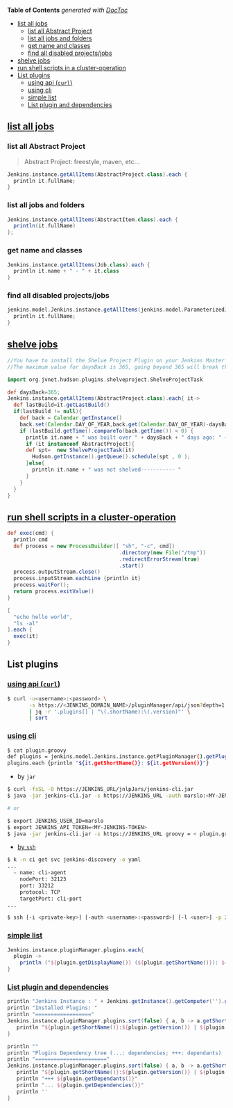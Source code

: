 <!-- START doctoc generated TOC please keep comment here to allow auto update -->
<!-- DON'T EDIT THIS SECTION, INSTEAD RE-RUN doctoc TO UPDATE -->
**Table of Contents**  *generated with [DocToc](https://github.com/thlorenz/doctoc)*

- [list all jobs](#list-all-jobs)
  - [list all Abstract Project](#list-all-abstract-project)
  - [list all jobs and folders](#list-all-jobs-and-folders)
  - [get name and classes](#get-name-and-classes)
  - [find all disabled projects/jobs](#find-all-disabled-projectsjobs)
- [shelve jobs](#shelve-jobs)
- [run shell scripts in a cluster-operation](#run-shell-scripts-in-a-cluster-operation)
- [List plugins](#list-plugins)
  - [using api (`curl`)](#using-api-curl)
  - [using cli](#using-cli)
  - [simple list](#simple-list)
  - [List plugin and dependencies](#list-plugin-and-dependencies)

<!-- END doctoc generated TOC please keep comment here to allow auto update -->

## [list all jobs](https://support.cloudbees.com/hc/en-us/articles/226941767-Groovy-to-list-all-jobs)
### list all Abstract Project
> Abstract Project: freestyle, maven, etc...

```groovy
Jenkins.instance.getAllItems(AbstractProject.class).each {
  println it.fullName;
}
```

### list all jobs and folders
```groovy
Jenkins.instance.getAllItems(AbstractItem.class).each {
  println(it.fullName)
};
```

### get name and classes
```groovy
Jenkins.instance.getAllItems(Job.class).each {
  println it.name + " - " + it.class
}
```

### find all disabled projects/jobs
```groovy
jenkins.model.Jenkins.instance.getAllItems(jenkins.model.ParameterizedJobMixIn.ParameterizedJob.class).findAll{ it -> it.disabled }.each {
  println it.fullName;
}
```

## [shelve jobs](https://support.cloudbees.com/hc/en-us/articles/236353928-Groovy-Scripts-To-Shelve-Jobs)
```groovy
//You have to install the Shelve Project Plugin on your Jenkins Master
//The maximum value for daysBack is 365, going beyond 365 will break the script.

import org.jvnet.hudson.plugins.shelveproject.ShelveProjectTask

def daysBack=365;
Jenkins.instance.getAllItems(AbstractProject.class).each{ it->
  def lastBuild=it.getLastBuild()
  if(lastBuild != null){
    def back = Calendar.getInstance()
    back.set(Calendar.DAY_OF_YEAR,back.get(Calendar.DAY_OF_YEAR)-daysBack)
    if (lastBuild.getTime().compareTo(back.getTime()) < 0) {
      println it.name + " was built over " + daysBack + " days ago: " + lastBuild.getTime()
      if (it instanceof AbstractProject){
      def spt=  new ShelveProjectTask(it)
        Hudson.getInstance().getQueue().schedule(spt , 0 );
      }else{
        println it.name + " was not shelved----------- "
      }
    }
  }
}
```

## [run shell scripts in a cluster-operation](https://support.cloudbees.com/hc/en-us/articles/360020737392-How-to-run-shell-scripts-in-a-cluster-operation)
```groovy
def exec(cmd) {
  println cmd
  def process = new ProcessBuilder([ "sh", "-c", cmd])
                                    .directory(new File("/tmp"))
                                    .redirectErrorStream(true)
                                    .start()
  process.outputStream.close()
  process.inputStream.eachLine {println it}
  process.waitFor();
  return process.exitValue()
}

[
  "echo hello world",
  "ls -al"
].each {
  exec(it)
}
```

## List plugins

### [using api (`curl`)](https://stackoverflow.com/a/52836951/2940319)
```bash
$ curl -u<username>:<password> \
       -s https://<JENKINS_DOMAIN_NAME>/pluginManager/api/json?depth=1 \
       | jq -r '.plugins[] | "\(.shortName):\(.version)"' \
       | sort
```

### [using cli](https://stackoverflow.com/a/44979051/2940319)

```bash
$ cat plugin.groovy
def plugins = jenkins.model.Jenkins.instance.getPluginManager().getPlugins()
plugins.each {println "${it.getShortName()}: ${it.getVersion()}"}
```

- by `jar`

```bash
$ curl -fsSL -O https://JENKINS_URL/jnlpJars/jenkins-cli.jar
$ java -jar jenkins-cli.jar -s https://JENKINS_URL -auth marslo:<MY-JENKINS-TOKEN> groovy = < plugin.groovy

# or

$ export JENKINS_USER_ID=marslo
$ export JENKINS_API_TOKEN=<MY-JENKINS-TOKEN>
$ java -jar jenkins-cli.jar -s https://JENKINS_URL groovy = < plugin.groovy
```

- [by `ssh`](https://www.jenkins.io/doc/book/managing/cli/)

```bash
$ k -n ci get svc jenkins-discovery -o yaml
...
  - name: cli-agent
    nodePort: 32123
    port: 33212
    protocol: TCP
    targetPort: cli-port
...

$ ssh [-i <private-key>] [-auth <username>:<password>] [-l <user>] -p 32123 JENKINS_URL groovy =< plugin.groovy
```

### [simple list]()
```groovy
Jenkins.instance.pluginManager.plugins.each{
  plugin ->
    println ("${plugin.getDisplayName()} (${plugin.getShortName()}): ${plugin.getVersion()}")
}
```

### [List plugin and dependencies](https://stackoverflow.com/a/56864983/2940319)
```groovy
println "Jenkins Instance : " + Jenkins.getInstance().getComputer('').getHostName() + " - " + Jenkins.getInstance().getRootUrl()
println "Installed Plugins: "
println "=================="
Jenkins.instance.pluginManager.plugins.sort(false) { a, b -> a.getShortName().toLowerCase() <=> b.getShortName().toLowerCase()}.each { plugin ->
   println "${plugin.getShortName()}:${plugin.getVersion()} | ${plugin.getDisplayName()} "
}

println ""
println "Plugins Dependency tree (...: dependencies; +++: dependants) :"
println "======================="
Jenkins.instance.pluginManager.plugins.sort(false) { a, b -> a.getShortName().toLowerCase() <=> b.getShortName().toLowerCase()}.each { plugin ->
   println "${plugin.getShortName()}:${plugin.getVersion()} | ${plugin.getDisplayName()} "
   println "+++ ${plugin.getDependants()}"
   println "... ${plugin.getDependencies()}"
   println ''
}
```
